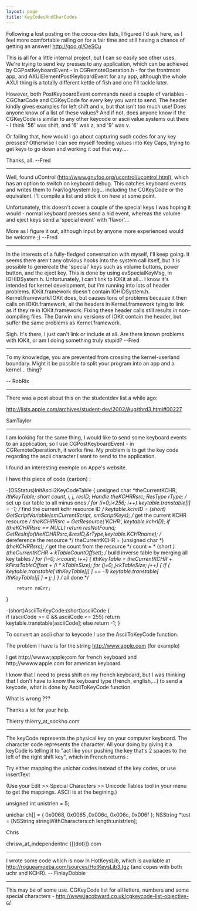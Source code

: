 ```yaml
---
layout: page
title: KeyCodesAndCharCodes
---
```


Following a lost posting on the cocoa-dev lists, I figured I'd ask here, as I feel more comfortable railing on for a fair time and still having a chance of getting an answer! http://goo.gl/OeSCu

This is all for a little internal project, but I can so easily see other uses.  We're trying to send key presses to any application, which can be achieved by CGPostKeyboardEvent - in CGRemoteOperation.h - for the frontmost app, and AXUIElementPostKeyboardEvent for any app, although the whole AXUI thing is a totally different kettle of fish and one I'll tackle later.

However, both PostKeyboardEvent commands need a couple of variables - CGCharCode and CGKeyCode for every key you want to send.  The header kindly gives examples for left shift and v, but that isn't too much use!  Does anyone know of a list of these values?  And if not, does anyone know if the CGKeyCode is similar to any other keycode or ascii value systems out there - I think '56' was shift, and '6' was z, and '9' was v.

Or failing that, how would I go about capturing such codes for any key presses?  Otherwise I can see myself feeding values into Key Caps, trying to get keys to go down and working it out that way....

Thanks, all.  --Fred

----

Well, found uControl (http://www.gnufoo.org/ucontrol/ucontrol.html), which has an option to switch on keyboard debug.  This catches keyboard events and writes them to /var/log/system.log... including the CGKeyCode or the equivalent.  I'll compile a list and stick it on here at some point.

Unfortunately, this doesn't cover a couple of the special keys I was hoping it would - normal keyboard presses send a hid event, whereas the volume and eject keys send a 'special event' with 'flavor'...

More as I figure it out, although input by anyone more experienced would be welcome ;) --Fred

----

In the interests of a fully-fledged conversation with myself, I'll keep going.  It seems there aren't any obvious hooks into the system call itself, but it is possible to genereate the 'special' keys such as volume buttons, power button, and the eject key.  This is done by using evSpecialKeyMsg, in IOHIDSystem.h.  Unfortunately, I can't link to IOKit at all... I know it's intended for kernel development, but I'm running into lots of header problems.  IOKit.framework doesn't contain IOHIDSystem.h.  Kernel.framework/IOKit does, but causes tons of problems because it then calls on IOKit.framework, all the headers in Kernel.framework tying to link as if they're in IOKit.framework.  Fixing these header calls still results in non-compiling files.  The Darwin xnu versions of IOKit contain the header, but suffer the same problems as Kernel.framework.

Sigh.  It's there, I just can't link or include at all.  Are there known problems with IOKit, or am I doing something truly stupid?  --Fred

----

To my knowledge, you are prevented from crossing the kernel-userland boundary. Might it be possible to split your program into an app and a kernel... thing?

-- RobRix

----

There was a post about this on the studentdev list a while ago:

http://lists.apple.com/archives/student-dev/2002/Aug/thrd3.html#00227

SamTaylor

----

I am looking for the same thing, I would like to send some keyboard events to an application, so I use CGPostKeyboardEvent - in CGRemoteOperation.h, it works fine. My problem is to get the key code regarding the ascii character I want to send to the application.

I found an interesting exemple on Appe's website.

I have this piece of code (carbon) :

    

-(OSStatus)InitAscii2KeyCodeTable
{
    unsigned char *theCurrentKCHR, *ithKeyTable;
    short count, i, j, resID;
    Handle theKCHRRsrc;
        ResType rType;
        /* set up our table to all minus ones */
    for (i=0;i<256; i++) keytable.transtable[i] = -1;
        /* find the current kchr resource ID */
    keytable.kchrID = (short) GetScriptVariable(smCurrentScript,
smScriptKeys);
        /* get the current KCHR resource */
    theKCHRRsrc = GetResource('KCHR', keytable.kchrID);
    if (theKCHRRsrc == NULL) return resNotFound;
        GetResInfo(theKCHRRsrc,&resID,&rType,keytable.KCHRname);
        /* dereference the resource */
    theCurrentKCHR = (unsigned char *)  (*theKCHRRsrc);
        /* get the count from the resource */
    count = * (short *) (theCurrentKCHR + kTableCountOffset);
        /* build inverse table by merging all key tables */
    for (i=0; i<count; i++) {
        ithKeyTable = theCurrentKCHR + kFirstTableOffset + (i * kTableSize);
        for (j=0; j<kTableSize; j++) {
            if ( keytable.transtable[ ithKeyTable[j] ] == -1)
                keytable.transtable[ ithKeyTable[j] ] = j;
        }
    }
        /* all done */
        
        return noErr;
}

-(short)AsciiToKeyCode:(short)asciiCode
{        
    if (asciiCode >= 0 && asciiCode <= 255) return
keytable.transtable[asciiCode];
    else return -1;
}



To convert an ascii char to keycode I use the AsciiToKeyCode function.

The problem I have is for the string http://www.apple.com (for example)

I get http://wwww;apple;com for french keyboard and http;//wwww.apple.com
for american keyboard.

I know that I need to press shift on my french keyboard, but I was thinking that I don't have to know the keyboard type (french, english,...) to send a keycode, what is done by AsciiToKeyCode function.

What is wrong ???

Thanks a lot for your help.

Thierry
thierry_at_sockho.com

----

The keyCode represents the physical key on your computer keyboard.  The character code represents the character.  All your doing by giving it a keyCode is telling it to "act like your pushing the key that's 2 spaces to the left of the right shift key", which in French returns :

Try either mapping the unichar codes instead of the key codes, or use insertText

(Use your Edit >> Special Characters >> Unicode Tables tool in your menu to get the mappings. ASCII is at the begining.)

    

unsigned int unistrlen = 5;

unichar ch[] = { 0x0068, 0x0065 ,0x006c, 0x006c, 0x006f };
NSString *test = [NSString stringWithCharacters:ch length:unistrlen]; 



Chris

chrisw_at_independentnc {[(dot)]} com 

----

I wrote some code which is now in HotKeysLib, which is available at http://rogueamoeba.com/sources/HotKeysLib3.tgz (and copes with both uchr and KCHR). -- FinlayDobbie

----

This may be of some use. CGKeyCode list for all letters, numbers and some special characters - http://www.jacobward.co.uk/cgkeycode-list-objective-c/


